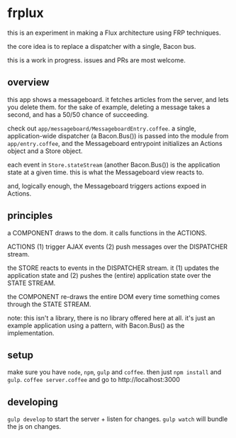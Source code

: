 # frplux

this is an experiment in making a Flux architecture using FRP techniques.

the core idea is to replace a dispatcher with a single, Bacon bus.

this is a work in progress. issues and PRs are most welcome.

## overview

this app shows a messageboard. it fetches articles from the server, and lets you delete them. for the sake of example, deleting a message takes a second, and has a 50/50 chance of succeeding.

check out `app/messageboard/MessageboardEntry.coffee`. a single, application-wide dispatcher (a Bacon.Bus()) is passed into the module from `app/entry.coffee`, and the Messageboard entrypoint initializes an Actions object and a Store object.

each event in `Store.stateStream` (another Bacon.Bus()) is the application state at a given time. this is what the Messageboard view reacts to.

and, logically enough, the Messageboard triggers actions expoed in Actions.

## principles

a COMPONENT draws to the dom. it calls functions in the ACTIONS.

ACTIONS (1) trigger AJAX events (2) push messages over the DISPATCHER stream.

the STORE reacts to events in the DISPATCHER stream. it (1) updates the application state and (2) pushes the (entire) application state over the STATE STREAM.

the COMPONENT re-draws the entire DOM every time something comes through the STATE STREAM.

note: this isn't a library, there is no library offered here at all. it's just an example application using a pattern, with Bacon.Bus() as the implementation.

## setup 

make sure you have `node`, `npm`, `gulp` and `coffee`. then just `npm install` and `gulp`. `coffee server.coffee` and go to http://localhost:3000

## developing

`gulp develop` to start the server + listen for changes. `gulp watch` will bundle the js on changes.